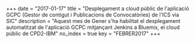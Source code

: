 +++
date        = "2017-01-17"
title       = "Desplegament a cloud públic de l'aplicació GCPC (Gestor de contigut i Publicacions de Convocatòries) de l'ICS via SIC"
description = "Aquest mes de Gener s'ha habilitat el desplegament automatitzat de l'aplicació GCPC mitjançant Jenkins a Bluemix, el cloud públic de CPD2-IBM"
no_index 	= true
key 		= "FEBRER2017"
+++
